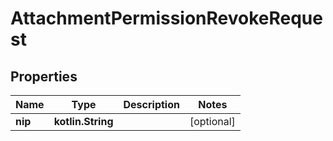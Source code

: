
# AttachmentPermissionRevokeRequest

## Properties
| Name | Type | Description | Notes |
| ------------ | ------------- | ------------- | ------------- |
| **nip** | **kotlin.String** |  |  [optional] |



